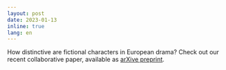 ```yaml
---
layout: post
date: 2023-01-13
inline: true
lang: en
---
```


How distinctive are fictional characters in European drama? Check out our recent collaborative paper, available as [arXive preprint](https://arxiv.org/abs/2301.05659).

